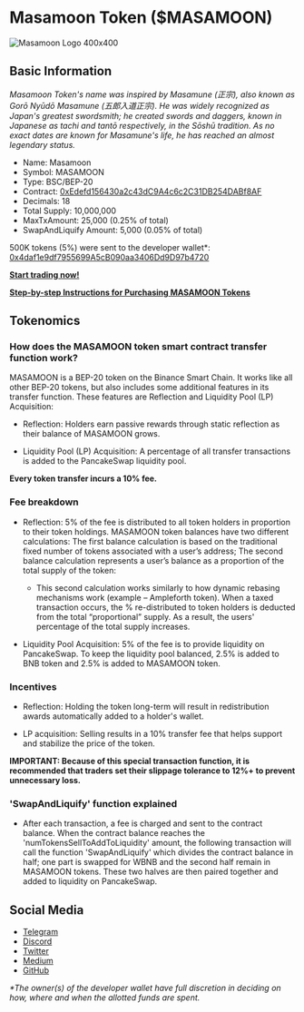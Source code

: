 # Masamoon Token ($MASAMOON)

![Masamoon Logo 400x400](https://user-images.githubusercontent.com/89506800/131190389-38929928-2ea9-45dc-b669-12c40ec18eb4.jpg)

## Basic Information

_Masamoon Token's name was inspired by Masamune (正宗), also known as Gorō Nyūdō Masamune (五郎入道正宗). He was widely recognized as Japan's greatest swordsmith; he created swords and daggers, known in Japanese as tachi and tantō respectively, in the Sōshū tradition. As no exact dates are known for Masamune's life, he has reached an almost legendary status._

- Name: Masamoon
- Symbol: MASAMOON
- Type: BSC/BEP-20
- Contract: [0xEdefd156430a2c43dC9A4c6c2C31DB254DABf8AF](https://bscscan.com/address/0xEdefd156430a2c43dC9A4c6c2C31DB254DABf8AF)
- Decimals: 18
- Total Supply: 10,000,000
- MaxTxAmount: 25,000 (0.25% of total)
- SwapAndLiquify Amount: 5,000 (0.05% of total)

500K tokens (5%) were sent to the developer wallet*: [0x4daf1e9df7955699A5cB090aa3406Dd9D97b4720](https://bscscan.com/address/0x4daf1e9df7955699A5cB090aa3406Dd9D97b4720)

**[Start trading now!](https://pancakeswap.info/pool/0xf71f572a175a4efb5786f139a1d2e5bcb815779f)**

**[Step-by-step Instructions for Purchasing MASAMOON Tokens](https://github.com/katsuokurieita/Masamoon/blob/main/README.md)**

## Tokenomics

### How does the MASAMOON token smart contract transfer function work?
  
MASAMOON is a BEP-20 token on the Binance Smart Chain. It works like all other BEP-20 tokens, but also includes some additional features in its transfer function. These features are Reflection and Liquidity Pool (LP) Acquisition:

  - Reflection: Holders earn passive rewards through static reflection as their balance of MASAMOON grows.

  - Liquidity Pool (LP) Acquisition: A percentage of all transfer transactions is added to the PancakeSwap liquidity pool.
			
**Every token transfer incurs a 10% fee.**

### Fee breakdown

  - Reflection: 5% of the fee is distributed to all token holders in proportion to their token holdings. MASAMOON token balances have two different calculations: The first balance calculation is based on the traditional fixed number of tokens associated with a user’s address; The second balance calculation represents a user’s balance as a proportion of the total supply of the token:

	- This second calculation works similarly to how dynamic rebasing mechanisms work (example – Ampleforth token). When a taxed transaction occurs, the % re-distributed to token holders is deducted from the total “proportional” supply. As a result, the users' percentage of the total supply increases.

  - Liquidity Pool Acquisition: 5% of the fee is to provide liquidity on PancakeSwap. To keep the liquidity pool balanced, 2.5% is added to BNB token and 2.5% is added to MASAMOON token.

### Incentives

  - Reflection: Holding the token long-term will result in redistribution awards automatically added to a holder's wallet.

  - LP acquisition: Selling results in a 10% transfer fee that helps support and stabilize the price of the token.

**IMPORTANT: Because of this special transaction function, it is recommended that traders set their slippage tolerance to 12%+ to prevent unnecessary loss.**
	
### 'SwapAndLiquify' function explained
	
  - After each transaction, a fee is charged and sent to the contract balance. When the contract balance reaches the 'numTokensSellToAddToLiquidity' amount, the following transaction will call the function 'SwapAndLiquify' which divides the contract balance in half; one part is swapped for WBNB and the second half remain in MASAMOON tokens. These two halves are then paired together and added to liquidity on PancakeSwap.

## Social Media

- [Telegram](https://t.me/masamoontkn)
- [Discord](https://discord.gg/g9nJtE3qae)
- [Twitter](https://twitter.com/masamoontkn)
- [Medium](https://tatsuhirodev.medium.com)
- [GitHub](https://github.com/katsuokurieita)

_*The owner(s) of the developer wallet have full discretion in deciding on how, where and when the allotted funds are spent._
